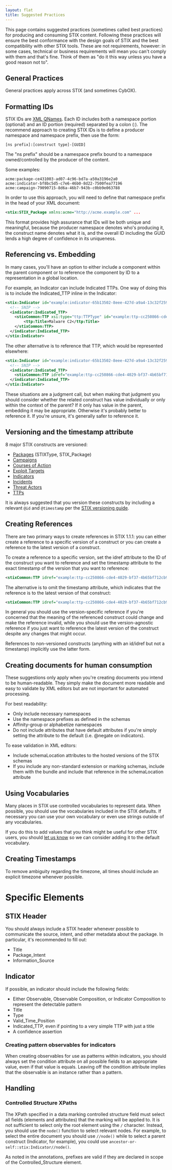 ```yaml
---
layout: flat
title: Suggested Practices
---
```


This page contains suggested practices (sometimes called best practices) for producing and consuming STIX content. Following these practices will ensure the best conformance with the design goals of STIX and the best compatibility with other STIX tools. These are not requirements, however: in some cases, technical or business requirements will mean you can't comply with them and that's fine. Think of them as "do it this way unless you have a good reason not to".

## General Practices

General practices apply across STIX (and sometimes CybOX).

## Formatting IDs

STIX IDs are [XML QNames](http://en.wikipedia.org/wiki/QName). Each ID includes both a namespace portion (optional) and an ID portion (required) separated by a colon (:). The recommend approach to creating STIX IDs is to define a producer namespace and namespace prefix, then use the form:

`[ns prefix]:[construct type]-[GUID]`

The "ns prefix" should be a namespace prefix bound to a namespace owned/controlled by the producer of the content.

Some examples:

    acme:package-ce431003-ad07-4c96-bd7a-a50a3196e2a0
    acme:indicator-bf8bc5d5-c7e6-46b0-8d22-7500fea77196
    acme:campaign-79090715-8d6a-46b7-943b-c0bb9e063788

In order to use this approach, you will need to define that namespace prefix in the head of your XML document:

```xml
<stix:STIX_Package xmlns:acme="http://acme.example.com" ...
```

This format provides high assurance that IDs will be both unique and meaningful, because the producer namespace denotes who's producing it, the construct name denotes what it is, and the overall ID including the GUID lends a high degree of confidence in its uniqueness.

## Referencing vs. Embedding

In many cases, you'll have an option to either include a component within the parent component or to reference the component by ID to a representation in a global location.

For example, an Indicator can include Indicated TTPs. One way of doing this is to include the Indicated_TTP inline in the Indicator:

```xml
<stix:Indicator id="example:indicator-65b13502-8eee-427d-a9a4-13c32f259410" timestamp="2014-02-20T09:00:00.000000" xsi:type="indicator:IndicatorType">
  <!-- SNIP -->
  <indicator:Indicated_TTP>
    <stixCommon:TTP xsi:type="ttp:TTPType" id="example:ttp-cc250866-cde4-4029-bf37-4b65bf712cb9">
        <ttp:Title>Malware C2</ttp:Title>
    </stixCommon:TTP>
  </indicator:Indicated_TTP>
</stix:Indicator>
```

The other alternative is to reference that TTP, which would be represented elsewhere:

```xml
<stix:Indicator id="example:indicator-65b13502-8eee-427d-a9a4-13c32f259410" timestamp="2014-02-20T09:00:00.000000" xsi:type="indicator:IndicatorType">
  <!-- SNIP -->
  <indicator:Indicated_TTP>
    <stixCommon:TTP idref="example:ttp-cc250866-cde4-4029-bf37-4b65bf712cb9" />
  </indicator:Indicated_TTP>
</stix:Indicator>
```

These situations are a judgment call, but when making that judgment you should consider whether the related construct has value individually or only within the context of the parent? If it only has value in the parent, embedding it may be appropriate. Otherwise it's probably better to reference it. If you're unsure, it's generally safer to reference it.

## Versioning and the timestamp attribute

8 major STIX constructs are versioned:

* [Packages](/data-model/{{site.current_version}}/stix/STIXType) (STIXType, STIX_Package)
* [Campaigns](/data-model/{{site.current_version}}/campaign/CampaignType)
* [Courses of Action](/data-model/{{site.current_version}}/coa/CourseOfActionType)
* [Exploit Targets](/data-model/{{site.current_version}}/et/ExploitTargetType)
* [Indicators](/data-model/{{site.current_version}}/indicator/IndicatorType)
* [Incidents](/data-model/{{site.current_version}}/incident/IncidentType)
* [Threat Actors](/data-model/{{site.current_version}}/ta/ThreatActorType)
* [TTPs](/data-model/{{site.current_version}}/ttp/TTPType)

It is always suggested that you version these constructs by including a relevant `@id` and `@timestamp` per the [STIX versioning guide](/documentation/concepts/versioning).

## Creating References

There are two primary ways to create references in STIX 1.1.1: you can either create a reference to a specific version of a construct or you can create a reference to the latest version of a construct.

To create a reference to a specific version, set the idref attribute to the ID of the construct you want to reference and set the timestamp attribute to the exact timestamp of the version that you want to reference:

```xml
<stixCommon:TTP idref="example:ttp-cc250866-cde4-4029-bf37-4b65bf712cb9" timestamp="2014-02-20T09:00:00.000000" />
```

The alternative is to omit the timestamp attribute, which indicates that the reference is to the latest version of that construct:

```xml
<stixCommon:TTP idref="example:ttp-cc250866-cde4-4029-bf37-4b65bf712cb9" />
```

In general you should use the version-specific reference if you're concerned that the meaning of the referenced construct could change and make the reference invalid, while you should use the version-agnostic reference if you just want to reference the latest version of the construct despite any changes that might occur.

References to non-versioned constructs (anything with an id/idref but not a timestamp) implicitly use the latter form.

## Creating documents for human consumption

These suggestions only apply when you're creating documents you intend to be human-readable. They simply make the document more readable and easy to validate by XML editors but are not important for automated processing.

For best readability:

* Only include necessary namespaces
* Use the namespace prefixes as defined in the schemas
* Affinity-group or alphabetize namespaces
* Do not include attributes that have default attributes if you're simply setting the attribute to the default (i.e. @negate on indicators).

To ease validation in XML editors:

* Include schemaLocation attributes to the hosted versions of the STIX schemas
* If you include any non-standard extension or marking schemas, include them with the bundle and include that reference in the schemaLocation attribute

## Using Vocabularies

Many places in STIX use controlled vocabularies to represent data. When possible, you should use the vocabularies included in the STIX defaults. If necessary you can use your own vocabulary or even use strings outside of any vocabularies.

If you do this to add values that you think might be useful for other STIX users, you should [let us know](https://github.com/STIXProject/schemas/wiki#feedback) so we can consider adding it to the default vocabulary.

## Creating Timestamps

To remove ambiguity regarding the timezone, all times should include an explicit timezone whenever possible.

# Specific Elements

## STIX Header
You should always include a STIX header whenever possible to communicate the source, intent, and other metadata about the package. In particular, it's recommended to fill out:
* Title
* Package_Intent
* Information_Source

## Indicator
If possible, an indicator should include the following fields:

* Either Observable, Observable Composition, or Indicator Composition to represent the detectable pattern
* Title
* Type
* Valid_Time_Position
* Indicated_TTP, even if pointing to a very simple TTP with just a title
* A confidence assertion

### Creating pattern observables for indicators
When creating observables for use as patterns within indicators, you should always set the condition attribute on all possible fields to an appropriate value, even if that value is equals. Leaving off the condition attribute implies that the observable is an instance rather than a pattern.

## Handling

### Controlled Structure XPaths

The XPath specified in a data marking controlled structure field must select all fields (elements and attributes) that the marking will be applied to. It is not sufficient to select only the root element using the `/` character. Instead, you should use the `node()` function to select relevant nodes. For example, to select the entire document you should use `//node()` while to select a parent construct (Indicator, for example), you could use `ancestor-or-self::stix:Indicator//node()`.

As noted in the annotations, prefixes are valid if they are declared in scope of the Controlled_Structure element.
